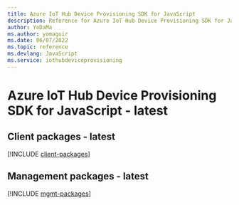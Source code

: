 ```yaml
---
title: Azure IoT Hub Device Provisioning SDK for JavaScript
description: Reference for Azure IoT Hub Device Provisioning SDK for JavaScript
author: YoDaMa
ms.author: yomaguir
ms.date: 06/07/2022
ms.topic: reference
ms.devlang: JavaScript
ms.service: iothubdeviceprovisioning
---
```

# Azure IoT Hub Device Provisioning SDK for JavaScript - latest
## Client packages - latest
[!INCLUDE [client-packages](iot-hub-device-provisioning-client-index.md)]

## Management packages - latest
[!INCLUDE [mgmt-packages](iot-hub-device-provisioning-mgmt-index.md)]

